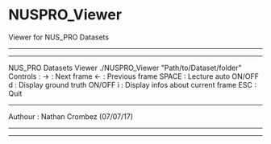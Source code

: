 # NUSPRO_Viewer
Viewer for NUS_PRO Datasets

***************************************************************
***************************************************************
NUS_PRO Datasets Viewer
./NUSPRO_Viewer "Path/to/Dataset/folder"
Controls : 
	 -> : Next frame
	 <- : Previous frame
	 SPACE : Lecture auto ON/OFF
	 d : Display ground truth ON/OFF
	 i : Display infos about current frame
	 ESC : Quit
***************************************************************
Authour : Nathan Crombez (07/07/17)
***************************************************************
***************************************************************

